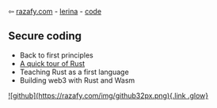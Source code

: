 ⇦ [razafy.com](../../../../index.html)  - [lerina](../../index.html) - [code](../index.html)  


## Secure coding

- Back to first principles
- [A quick tour of Rust](./fastpaced_rust01.html)
- Teaching Rust as a first language
- Building web3 with Rust and Wasm

<footer>
  <a href="https://github.com/lerina" target="_blank" title="github">![github](https://razafy.com/img/github32px.png){.link .glow}
  </a>
</footer>
